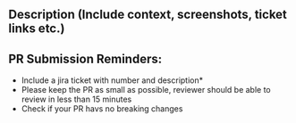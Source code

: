 ## Description (Include context, screenshots, ticket links etc.)


## PR Submission Reminders:
- Include a jira ticket with number and description*
- Please keep the PR as small as possible, reviewer should be able to review in less than 15 minutes
- Check if your PR havs no breaking changes
